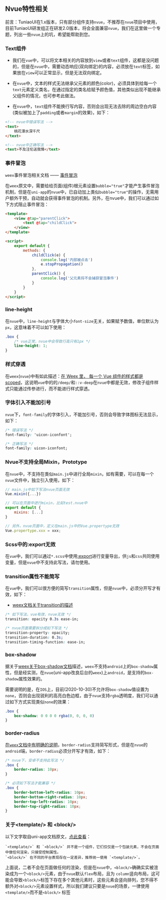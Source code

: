 ## Nvue特性相关

前言：TuniaoUI在1.x版本，只有部分组件支持`nvue`，不推荐在`nvue`项目中使用，目前TuniaoUI研发组正在研发2.0版本，将会全面兼容`nvue`，我们在这里做一个专题，列出一些`nvue`上的坑，希望能帮助到您。


### Text组件

- 我们在`vue`中，可以将文本相关的内容放到`view`或者`text`组件，这都是没问题的，但是在`nvue`中，需要动态响应(双向绑定)的内容，必须放在`text`标签，如果放在`view`可以正常显示，但是无法双向绑定。

- 在`nvue`中，文本的样式无法继承父元素的颜色(color)，必须具体到给每一个`text`元素定义类名，在通过指定的类名给赋予颜色值，其他类似出现不能继承父组件的情况，也可参考此做法。

- 在`nvue`中，`text`组件不能换行写内容，否则会出现无法去除的周边空白内容(类似被加上了`padding`或者`margin`的效果)，如下：

```html
<!-- nvue中错误写法 -->
<text>
    桃花潭水深千尺
</text>

<!-- nvue中正确写法 -->
<text>不及汪伦送我情</text>
```


### 事件冒泡

`weex`事件冒泡相关文档 —— [事件冒泡](https://weex.apache.org/zh/docs/events/event-bubbling.html#%E9%98%BB%E6%AD%A2%E5%86%92%E6%B3%A1)  

在`weex`原文中，需要给给页面(组件)根元素设置`bubble="true"`才能产生事件冒泡机制，但是在`uni-app`的`nvue`中，已自动加上类似`bubble="true"`的操作，无需用户额外干预，自动就会获得事件冒泡的机制。另外，在nvue中，我们可以通过如下方式阻止事件冒泡：

```html
<template>
    <view @tap="parentClick">
        <text @tap="childClick">
    </view>
</template>

<script>
    export default {
        methods: {
            childClick(e) {
                console.log('内部被点击')
                e.stopPropagation()
            },
            parentClick() {
                console.log('父元素将不会捕获冒泡事件')
            }
        }
    }
</script>
```


### line-height

在`nvue`中，`line-height`与字体大小`font-size`无关，如果赋予数值，单位默认为`px`，这意味着不可以如下使用：

```css
.box {
    /* vue正常，nvue中会导致行高只有1px */
    line-height: 1;
}
```

### 样式穿透

在`weex`(`nvue`)中有如此描述：[在 Weex 里， 每一个 Vue 组件的样式都是 scoped](https://weex.apache.org/zh/guide/use-vue-in-weex.html#%E5%B9%B3%E5%8F%B0%E7%9A%84%E5%B7%AE%E5%BC%82)，这说明`vue`中的的`/deep/`和`::v-deep`在`nvue`中都是无效，修改子组件样式只能通过传参进行，而不能进行样式穿透。


### 字体引入不能加引号

`nvue`下，`font-family`的字体引入，不能加引号，否则会导致字体图标无法显示，如下：

```css
/* 错误写法 */
font-family: 'uicon-iconfont';

/* 正确写法 */
font-family: uicon-iconfont;
```

### Nvue不支持全局Mixin，Prototype

在`nvue`中，不支持在类似`main.js`中进行全局`mixin`，如有需要，可以在每一个`nvue`文件中，独立引入使用，如下：

```js
// main.js中如下写法nvue页面无效
Vue.mixin({...})

// 可以在页面中进行mixin，比如test.nvue中
export default {
    mixins: [...]
}

// 另外，nvue页面中，定义在main.js中的Vue.propertype无效
Vue.propertype.xxx = xxx;
```


### Scss中的:export无效

在`vue`中，我们可以通过`*.scss`中使用[:export](https://www.jianshu.com/p/069f4f79de16)进行变量导出，供`js`和`css`共同使用变量，但是`nvue`中不支持此写法，请勿使用。


### transition属性不能简写

在`vue`中，我们可以很方便的简写`transition`属性，但是`nvue`中，必须分开写才有效，如下：

- [weex文档关于transition的描述](https://weex.apache.org/zh/docs/styles/common-styles.html#transition)

```css
/* 如下写法，vue有效，nvue无效 */
transition: opacity 0.3s ease-in;

/* nvue页面需要拆分成如下写法 */
transition-property: opacity;
transition-duration: 0.3s;
transition-timing-function: ease-in;
```


### box-shadow

据关于[weex关于box-shadow文档](https://weex.apache.org/zh/docs/styles/common-styles.html#%E9%98%B4%E5%BD%B1-box-shadow)描述，`weex`不支持`android`上的`box-shadow`属性，但是经实测，在`nvue`(uni-app改良后台的`weex`)上`android`，是支持的`box-shadow`属性效果的。

需要说明的是，在`IOS`上，目前(2020-10-30)不允许将`box-shadow`值设置为`none`，否则会出现锐利的高亮白色边框，由于`nvue`支持`rgba`透明度，我们可以通过如下方式实现类似`none`的效果：

```css
.box {
    box-shadow: 0 0 0 0 rgba(0, 0, 0, 0)
}
```


### border-radius

[在`weex`文档中有明确的说明](https://weex.apache.org/zh/docs/styles/common-styles.html#border-radius)，`border-radius`支持简写形式，但是在`nvue`的`android`端，`border-radius`必须分开写才有效，如下：

```css
/* nvue下，安卓不支持此写法 */
.box {
    border-radius: 10px;
}

/* 必须如下写法才能兼容 */
.box {
    border-bottom-left-radius: 10px;
    border-bottom-right-radius: 10px;
    border-top-left-radius: 10px;
    border-top-right-radius: 10px;
}
```


### 关于<template\/> 和 <block\/>

以下文字取自uni-app文档原文，[点此查看](https://uniapp.dcloud.io/frame?id=template-block)：

```
`<template/>` 和 `<block/>` 并不是一个组件，它们仅仅是一个包装元素，不会在页面中做任何渲染，只接受控制属性。  
`<block/>` 在不同的平台表现存在一定差异，推荐统一使用 `<template/>`。
```

上面说，二者不会在页面做任何的渲染，但是在`nvue`中，`<block/>`确确实实被渲染成为一个`<block/>`元素，由于`nvue`默认`flex`布局，且为
`column`竖向布局，这可能会导致`<block/>`标签下存在多个其他元素时，这些元素会竖向排列，您不得不额外对`<block/>`元素设置样式，所以我们建议只要是`nvue`的场景，一律使用`<template/>`而不是`<block/>` 标签

